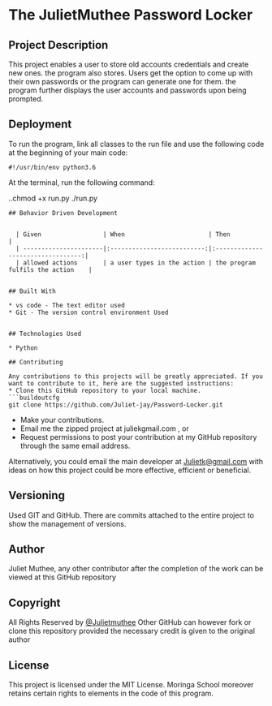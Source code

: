 # The JulietMuthee Password Locker


## Project Description

This project enables a user to store old accounts credentials and create new ones. the program also stores. Users get the option to come up with their own passwords or the program can generate one for them. the program further displays the user accounts and passwords upon being prompted.

## Deployment

To run the program, link all classes to the run file and use the following code at the beginning of your main code:

```buildoutcfg
#!/usr/bin/env python3.6
```
At the terminal, run the following command:

..chmod +x run.py
./run.py
``` 
## Behavior Driven Development
  

  | Given                 | When                       | Then                              |
  | ----------------------|:--------------------------:|:---------------------------------:|
  | allowed actions       | a user types in the action | the program fulfils the action    |
 

## Built With

* vs code - The text editor used
* Git - The version control environment Used


## Technologies Used

* Python

## Contributing

Any contributions to this projects will be greatly appreciated. If you want to contribute to it, here are the suggested instructions:
* Clone this GitHub repository to your local machine.
```buildoutcfg
git clone https://github.com/Juliet-jay/Password-Locker.git
```
* Make your contributions.
* Email me the zipped project at juliekgmail.com , or
* Request permissions to post your contribution at my GitHub repository through the same email address.

Alternatively, you could email the main developer at Julietk@gmail.com with ideas on how this project could be more effective, efficient or beneficial.

## Versioning
Used GIT and GitHub. There are commits attached to the entire project to show the management of versions.

## Author

 Juliet Muthee, any other contributor after the completion of the work can be viewed at this GitHub repository

## Copyright

All Rights Reserved by [@Julietmuthee](https://github.com/MercurialMune)
Other GitHub can however fork or clone this repository provided the necessary credit is given to the original author
## License

This project is licensed under the MIT License. Moringa School moreover retains certain rights to elements in the code of this program.
